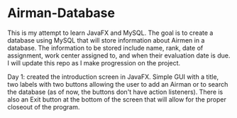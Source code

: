 # Airman-Database
This is my attempt to learn JavaFX and MySQL.  The goal is to create a database using MySQL that will store information about Airmen in a database.  The information to be stored include name, rank, date of assignment, work center assigned to, and when their evaluation date is due.  I will update this repo as I make progression on the project.

Day 1: created the introduction screen in JavaFX.  Simple GUI with a title, two labels with two buttons allowing the user to add an Airman or to search the database (as of now, the buttons don't have action listeners).  There is also an Exit button at the bottom of the screen that will allow for the proper closeout of the program.
